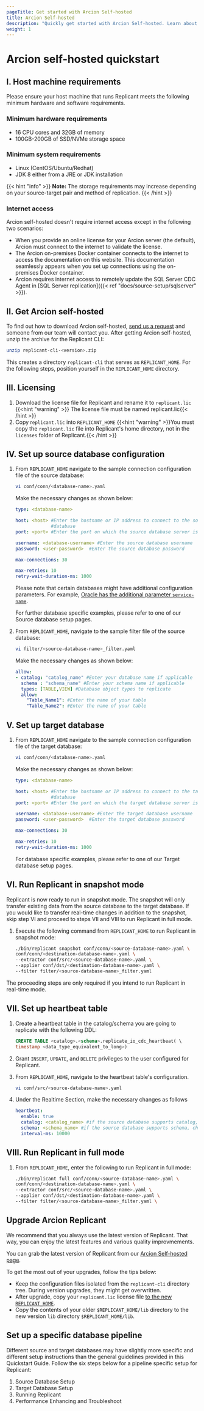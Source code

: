 ```yaml
---
pageTitle: Get started with Arcion Self-hosted 
title: Arcion Self-hosted
description: "Quickly get started with Arcion Self-hosted. Learn about hardware requirements, download Arcion Replicant, and set up Sources and Targets."
weight: 1
---
```


# Arcion self-hosted quickstart

## I. Host machine requirements

Please ensure your host machine that runs Replicant meets the following minimum hardware and software requirements.

### Minimum hardware requirements
* 16 CPU cores and 32GB of memory
* 100GB-200GB of SSD/NVMe storage space

### Minimum system requirements
* Linux (CentOS/Ubuntu/Redhat)
* JDK 8 either from a JRE or JDK installation

{{< hint "info" >}}
**Note:** The storage requirements may increase depending on your source-target pair and method of replication.
{{< /hint >}}

### Internet access
Arcion self-hosted doesn't require internet access except in the following two scenarios:

- When you provide an online license for your Arcion server (the default), Arcion must connect to the internet to validate the license.
- The Arcion on-premises Docker container connects to the internet to access the documentation on this website. This documentation seamlessly appears when you set up connections using the on-premises Docker container.
- Arcion requires internet access to remotely update the SQL Server CDC Agent in [SQL Server replication]({{< ref "docs/source-setup/sqlserver" >}}).

## II. Get Arcion self-hosted
To find out how to download Arcion self-hosted, [send us a request](https://www.arcion.io/self-hosted) and someone from our team will contact you. After getting Arcion self-hosted, unzip the archive for the Replicant CLI:

   ```BASH
   unzip replicant-cli-<version>.zip
   ```
This creates a directory `replicant-cli` that serves as `REPLICANT_HOME`. For the following steps, position yourself in the ```REPLICANT_HOME``` directory.

## III. Licensing
1. Download the license file for Replicant and rename it to `replicant.lic`
  {{<hint "warning" >}} The license file must be named replicant.lic{{< /hint >}}
2. Copy r`eplicant.lic` into ```REPLICANT_HOME```
  {{<hint "warning" >}}You must copy the `replicant.lic` file into Replicant's home directory, not in the `licenses` folder of Replicant.{{< /hint >}}


## IV. Set up source database configuration

1. From ```REPLICANT_HOME``` navigate to the sample connection configuration file of the source database:

    ```BASH
    vi conf/conn/<database-name>.yaml
    ```

    Make the necessary changes as shown below:

    ```YAML
    type: <database-name>

    host: <host> #Enter the hostname or IP address to connect to the source
                 #database
    port: <port> #Enter the port on which the source database server is running

    username: <database-username> #Enter the source database username
    password: <user-password>  #Enter the source database password

    max-connections: 30

    max-retries: 10
    retry-wait-duration-ms: 1000
    ```

    Please note that certain databases might have additional configuration parameters. For example, [Oracle has the additional parameter ```service-name```](/docs/source-setup/oracle/#vi-set-up-connection-configuration).

    For further database specific examples, please refer to one of our Source database setup pages.

2. From ```REPLICANT_HOME```, navigate to the sample filter file of the source database:

   ```BASH
   vi filter/<source-database-name>_filter.yaml
   ```

   Make the necessary changes as shown below:

   ```YAML
   allow:
   - catalog: "catalog_name" #Enter your database name if applicable
     schema : "schema_name" #Enter your schema name if applicable
     types: [TABLE,VIEW] #Database object types to replicate
     allow:
       "Table_Name1": #Enter the name of your table
       "Table_Name2": #Enter the name of your table

   ```

## V. Set up target database

1. From ```REPLICANT_HOME``` navigate to the sample connection configuration file of the target database:

    ```BASH
    vi conf/conn/<database-name>.yaml
    ```

    Make the necessary changes as shown below:

    ```YAML
    type: <database-name>

    host: <host> #Enter the hostname or IP address to connect to the target
                 #database
    port: <port> #Enter the port on which the target database server is running

    username: <database-username> #Enter the target database username
    password: <user-password>  #Enter the target database password

    max-connections: 30

    max-retries: 10
    retry-wait-duration-ms: 1000
    ```

    For database specific examples, please refer to one of our Target database setup pages.


## VI. Run Replicant in snapshot mode

Replicant is now ready to run in snapshot mode. The snapshot will only transfer existing data from the source database to the target database. If you would like to transfer real-time changes in addition to the snapshot, skip step VI and proceed to steps VII and VIII to run Replicant in full mode.

1. Execute the following command from ```REPLICANT_HOME``` to run Replicant in snapshot mode:

   ``` BASH
   ./bin/replicant snapshot conf/conn/<source-database-name>.yaml \
   conf/conn/<destination-database-name>.yaml \
   --extractor conf/src/<source-database-name>.yaml \
   --applier conf/dst/<destination-database-name>.yaml \
   --filter filter/<source-database-name>_filter.yaml
   ```

The proceeding steps are only required if you intend to run Replicant in real-time mode.

## VII. Set up heartbeat table

1. Create a heartbeat table in the catalog/schema you are going to replicate with the following DDL:

   ```SQL
   CREATE TABLE <catalog>.<schema>.replicate_io_cdc_heartbeat( \
   timestamp <data_type_equivalent_to_long>)
   ```

2. Grant ```INSERT```, ```UPDATE```, and ```DELETE``` privileges to the user configured for Replicant.

3. From ```REPLICANT_HOME```, navigate to the heartbeat table's configuration.
   ```BASH
   vi conf/src/<source-database-name>.yaml
   ```
4. Under the Realtime Section, make the necessary changes as follows

   ```YAML
   heartbeat:
     enable: true
     catalog: <catalog_name> #if the source database supports catalog, change the catalogue name accordingly
     schema: <schema_name> #if the source database supports schema, change the schema name accordingly
     interval-ms: 10000
    ```

## VIII. Run Replicant in full mode

1. From ```REPLICANT_HOME```, enter the following to run Replicant in full mode:

   ```BASH
   ./bin/replicant full conf/conn/<source-database-name>.yaml \
   conf/conn/<destination-database-name>.yaml \
   --extractor conf/src/<source-database-name>.yaml \
   --applier conf/dst/<destination-database-name>.yaml \
   --filter filter/<source-database-name>_filter.yaml \
   ```

## Upgrade Arcion Replicant

We recommend that you always use the latest version of Replicant. That way, you can enjoy the latest features and various quality improvmements. 

You can grab the latest version of Replicant from our [Arcion Self-hosted page](https://www.arcion.io/self-hosted).

To get the most out of your upgrades, follow the tips below:

- Keep the configuration files isolated from the `replicant-cli` directory tree. During version upgrades, they might get overwritten.
- After upgrade, copy your `replicant.lic` license file [to the new `REPLICANT_HOME`](#ii-download-replicant-and-create-a-home-repository).
- Copy the contents of your older `$REPLICANT_HOME/lib` directory to the new version `lib` directory `$REPLICANT_HOME/lib`.

## Set up a specific database pipeline

Different source and target databases may have slightly more specific and different setup instructions than the general guidelines provided in this Quickstart Guide. Follow the six steps below for a pipeline specific setup for Replicant:

1. Source Database Setup
2. Target Database Setup  
3. Running Replicant
4. Performance Enhancing and Troubleshoot
